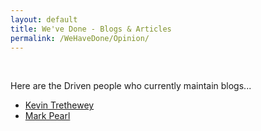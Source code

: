 ```yaml
---
layout: default
title: We've Done - Blogs & Articles
permalink: /WeHaveDone/Opinion/
---
```


<br/>

Here are the Driven people who currently maintain blogs...

- [Kevin Trethewey](http://www.kevintrethewey.com "Things I have learned whilst NOT building software")
- [Mark Pearl](http://blog.MarkPearl.co.za)
